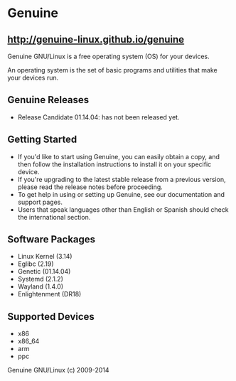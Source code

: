 Genuine
=======
http://genuine-linux.github.io/genuine
--------------------------------------

Genuine GNU/Linux is a free operating system (OS) for your devices.

An operating system is the set of basic programs and utilities that make your devices run.


Genuine Releases
----------------

 * Release Candidate 01.14.04: has not been released yet.


Getting Started
----------------

 - If you'd like to start using Genuine, you can easily obtain a copy, and then follow the installation instructions to install it on your specific device.
 - If you're upgrading to the latest stable release from a previous version, please read the release notes before proceeding.
 - To get help in using or setting up Genuine, see our documentation and support pages.
 - Users that speak languages other than English or Spanish should check the international section.


Software Packages
-----------------

 - Linux Kernel (3.14)
 - Eglibc (2.19)
 - Genetic (01.14.04)
 - Systemd (2.1.2)
 - Wayland (1.4.0)
 - Enlightenment (DR18)


Supported Devices
-----------------

 - x86
 - x86_64
 - arm
 - ppc


Genuine GNU/Linux (c) 2009-2014
